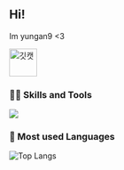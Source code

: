 ## Hi! 
Im yungan9 <3 

<img width="50px" alt="깃캣" src="https://github.githubassets.com/images/mona-loading-dark.gif"/>



### 🐻‍❄️ Skills and Tools

<a href="https://skillicons.dev">
    <img src="https://skillicons.dev/icons?i=vscode,git,html,css,js,react,redux,notion" />
  </a>

### 🐰 Most used Languages
![Top Langs](https://github-readme-stats.vercel.app/api/top-langs/?username=yungan9&layout=compact)
